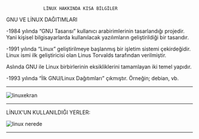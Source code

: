                  LİNUX HAKKINDA KISA BİLGİLER

GNU VE LİNUX DAĞITIMLARI

-1984 yılında “GNU Tasarısı” kullanıcı arabirimlerinin tasarlandığı projedir. Yani kişisel bilgisayarlarda kullanılacak yazılımların geliştirildiği bir tasarıdır.

-1991 yılında “Linux” geliştirilmeye başlanmış bir işletim sistemi çekirdeğidir. Linux ismi ilk geliştiricisi olan Linus Torvalds tarafından verilmiştir.

Aslında GNU ile Linux birbirlerinin eksikliklerini tamamlayan iki temel yapıdır.

-1993 yılında “İlk GNU/Linux Dağıtımları” çıkmıştır. Örneğin; debian, vb. 

---

![linuxekran](https://github.com/ismailkaya32/linux-hakk-nda-bilgi/assets/122615472/ad1650a1-1160-4a9c-a7a2-6e369bddb0f0)


---


LİNUX'UN KULLANILDIĞI YERLER:


![linux nerede](https://github.com/ismailkaya32/linux-hakk-nda-bilgi/assets/122615472/6354d673-adc5-48b6-a05f-bba46b4ac480)


---

